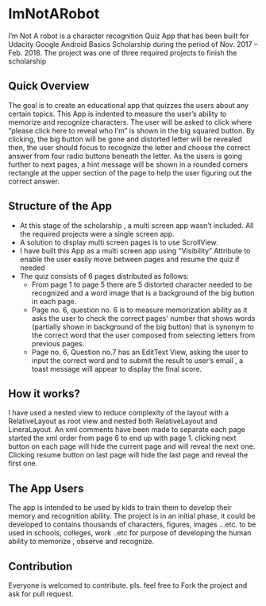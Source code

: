 # ImNotARobot
I’m Not A robot is a character recognition Quiz App that has been built for Udacity Google Android Basics Scholarship
during the period of Nov. 2017 – Feb. 2018. The project was one of three required projects to finish the scholarship
## Quick Overview 
The goal is to create an educational app that quizzes the users about any certain topics.
This App is indented to measure the user’s ability to memorize and recognize characters.
The user will be asked to click where “please click here to reveal who I’m” is shown in the big squared button.
By clicking, the big button will be gone and distorted letter will be revealed then, the user should focus to recognize the letter
and choose the correct answer from four radio buttons beneath the letter.
As the users is going further to next pages, a hint message will be shown in a rounded corners rectangle 
at the upper section of the page to help the user figuring out the correct answer.
## Structure of the App
-	At this stage of the scholarship , a multi screen app wasn’t included. All the required projects were a single screen app. 
- A solution to display multi screen pages is to use ScrollView. 
- I have built this App as a multi screen app using “Visibility” Attribute to enable the user easily move between pages and resume the quiz if needed
- The quiz consists of 6 pages distributed as follows:
  - From page 1 to page 5 there are 5 distorted character needed to be recognized and a word image that is a background of 
  the big button in each page.
  - Page no. 6, question no. 6 is to measure memorization ability as it asks the user to check the correct pages'
  number that shows words (partially shown in background of the big button) 
  that is synonym to the correct word that the user composed from selecting letters from previous pages.
  - Page no. 6, Question no.7 has an EditText View, asking the user to input the correct word and to submit the result to user’s email
  , a toast message will appear to display the final score.
  
## How it works?
I have used a nested view to reduce complexity of the layout with a RelativeLayout as root view and nested both RelativeLayout
and LineraLayout. An xml comments have been made to separate each page started the xml order from page 6 to end up with page 1.
clicking next button on each page will hide the current page and will reveal the next one. 
Clicking resume button on last page will hide the last page and reveal the first one.

## The App Users
The app is intended to be used by kids to train them to develop their memory and recognition ability.
The project is in an initial phase, it could be developed to contains thousands of characters, figures, images …etc. to be used in
schools, colleges, work ..etc for purpose of developing the human ability to memorize , observe and recognize.

## Contribution
Everyone is welcomed to contribute. pls. feel free to Fork the project and ask for pull request.

